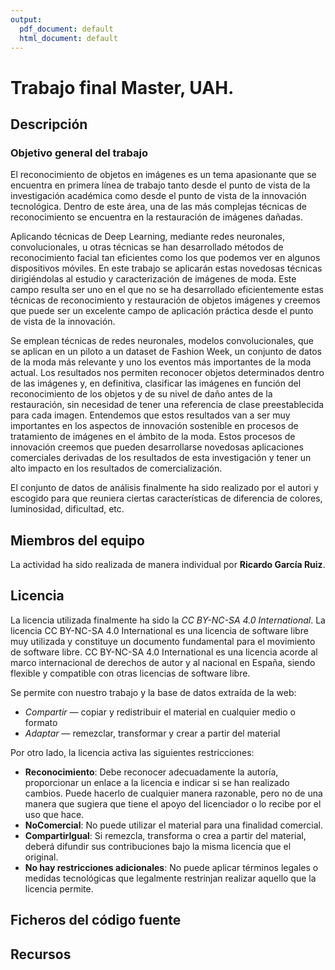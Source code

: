 ```yaml
---
output:
  pdf_document: default
  html_document: default
---
```

# Trabajo final Master, UAH.

## Descripción

### **Objetivo general del trabajo**
El reconocimiento de objetos en imágenes es un tema apasionante que se encuentra en primera línea de trabajo tanto desde el punto de vista de la investigación académica como desde el punto de vista de la innovación tecnológica. Dentro de este área, una de las más complejas técnicas de reconocimiento se encuentra en la restauración de imágenes dañadas.

Aplicando técnicas de Deep Learning, mediante redes neuronales, convolucionales, u otras técnicas se han desarrollado métodos de reconocimiento facial tan eficientes como los que podemos ver en algunos dispositivos móviles. En este trabajo se aplicarán estas novedosas técnicas dirigiéndolas al estudio y caracterización de imágenes de moda. Este campo resulta ser uno en el que no se ha desarrollado eficientemente estas técnicas de reconocimiento y restauración de objetos imágenes y creemos que puede ser un excelente campo de aplicación práctica desde el punto de vista de la innovación.

Se emplean técnicas de redes neuronales, modelos convolucionales, que se aplican en un piloto a un dataset de Fashion Week, un conjunto de datos de la moda más relevante y uno los eventos más importantes de la moda actual. Los resultados nos permiten reconocer objetos determinados dentro de las imágenes y, en definitiva, clasificar las imágenes en función del reconocimiento de los objetos y de su nivel de daño antes de la restauración, sin necesidad de tener una referencia de clase preestablecida para cada imagen. Entendemos que estos resultados van a ser muy importantes en los aspectos de innovación sostenible en procesos de tratamiento de imágenes en el ámbito de la moda. Estos procesos de innovación creemos que pueden desarrollarse novedosas aplicaciones comerciales derivadas de los resultados de esta investigación y tener un alto impacto en los resultados de comercialización.


El conjunto de datos de análisis finalmente ha sido realizado por el autori y escogido para que reuniera ciertas características de diferencia de colores, luminosidad, dificultad, etc.

## Miembros del equipo

La actividad ha sido realizada de manera individual por **Ricardo García Ruiz**.

## Licencia

La licencia utilizada finalmente ha sido la _CC BY-NC-SA 4.0 International_.
La licencia CC BY-NC-SA 4.0 International es una licencia de software libre muy utilizada y constituye un documento fundamental para el movimiento de software libre.
CC BY-NC-SA 4.0 International es una licencia acorde al marco internacional de derechos de autor y al nacional en España, siendo flexible y compatible con otras licencias de software libre.

Se permite con nuestro trabajo y la base de datos extraída de la web:  

* *Compartir* — copiar y redistribuir el material en cualquier medio o formato
* *Adaptar* — remezclar, transformar y crear a partir del material

Por otro lado, la licencia activa las siguientes restricciones:  

* **Reconocimiento**: Debe reconocer adecuadamente la autoría, proporcionar un enlace a la licencia e indicar si se han realizado cambios. Puede hacerlo de cualquier manera razonable, pero no de una manera que sugiera que tiene el apoyo del licenciador o lo recibe por el uso que hace.
* **NoComercial**: No puede utilizar el material para una finalidad comercial.
* **CompartirIgual**: Si remezcla, transforma o crea a partir del material, deberá difundir sus contribuciones bajo la misma licencia que el original.
* **No hay restricciones adicionales**: No puede aplicar términos legales o medidas tecnológicas que legalmente restrinjan realizar aquello que la licencia permite.

## Ficheros del código fuente



## Recursos


